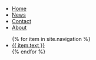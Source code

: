 <nav>
<ul>
  <li><a href="home.md">Home</a></li>
  <li><a href="news.asp">News</a></li>
  <li><a href="contact.asp">Contact</a></li>
  <li><a href="about.asp">About</a></li>
</ul>
</nav>

<nav>
  <ul>
    {% for item in site.navigation %}
      <li>
        <a href="{{ item.url }}">{{ item.text }}</a>
      </li>
    {% endfor %}
  </ul>
</nav>
